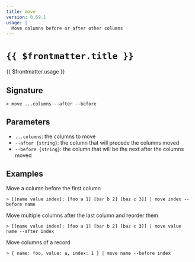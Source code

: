 ```yaml
---
title: move
version: 0.69.1
usage: |
  Move columns before or after other columns
---
```


# <code>{{ $frontmatter.title }}</code>

<div style='white-space: pre-wrap;'>{{ $frontmatter.usage }}</div>

## Signature

```> move ...columns --after --before```

## Parameters

 -  `...columns`: the columns to move
 -  `--after {string}`: the column that will precede the columns moved
 -  `--before {string}`: the column that will be the next after the columns moved

## Examples

Move a column before the first column
```shell
> [[name value index]; [foo a 1] [bar b 2] [baz c 3]] | move index --before name
```

Move multiple columns after the last column and reorder them
```shell
> [[name value index]; [foo a 1] [bar b 2] [baz c 3]] | move value name --after index
```

Move columns of a record
```shell
> { name: foo, value: a, index: 1 } | move name --before index
```
